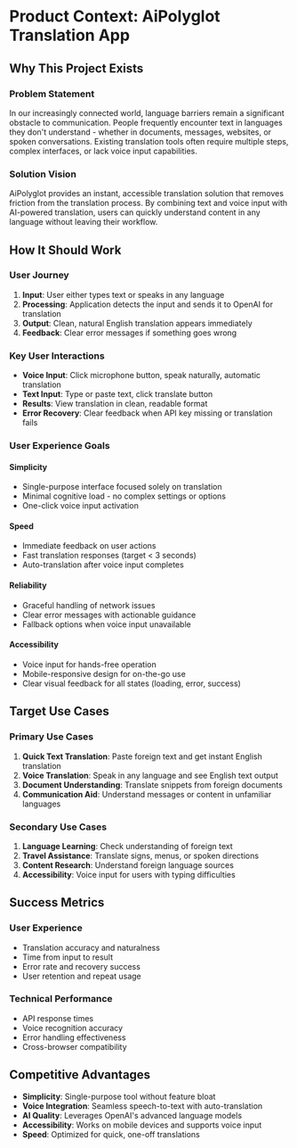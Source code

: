 # Product Context: AiPolyglot Translation App

## Why This Project Exists

### Problem Statement
In our increasingly connected world, language barriers remain a significant obstacle to communication. People frequently encounter text in languages they don't understand - whether in documents, messages, websites, or spoken conversations. Existing translation tools often require multiple steps, complex interfaces, or lack voice input capabilities.

### Solution Vision
AiPolyglot provides an instant, accessible translation solution that removes friction from the translation process. By combining text and voice input with AI-powered translation, users can quickly understand content in any language without leaving their workflow.

## How It Should Work

### User Journey
1. **Input**: User either types text or speaks in any language
2. **Processing**: Application detects the input and sends it to OpenAI for translation
3. **Output**: Clean, natural English translation appears immediately
4. **Feedback**: Clear error messages if something goes wrong

### Key User Interactions
- **Voice Input**: Click microphone button, speak naturally, automatic translation
- **Text Input**: Type or paste text, click translate button
- **Results**: View translation in clean, readable format
- **Error Recovery**: Clear feedback when API key missing or translation fails

### User Experience Goals

#### Simplicity
- Single-purpose interface focused solely on translation
- Minimal cognitive load - no complex settings or options
- One-click voice input activation

#### Speed
- Immediate feedback on user actions
- Fast translation responses (target < 3 seconds)
- Auto-translation after voice input completes

#### Reliability
- Graceful handling of network issues
- Clear error messages with actionable guidance
- Fallback options when voice input unavailable

#### Accessibility
- Voice input for hands-free operation
- Mobile-responsive design for on-the-go use
- Clear visual feedback for all states (loading, error, success)

## Target Use Cases

### Primary Use Cases
1. **Quick Text Translation**: Paste foreign text and get instant English translation
2. **Voice Translation**: Speak in any language and see English text output
3. **Document Understanding**: Translate snippets from foreign documents
4. **Communication Aid**: Understand messages or content in unfamiliar languages

### Secondary Use Cases
1. **Language Learning**: Check understanding of foreign text
2. **Travel Assistance**: Translate signs, menus, or spoken directions
3. **Content Research**: Understand foreign language sources
4. **Accessibility**: Voice input for users with typing difficulties

## Success Metrics

### User Experience
- Translation accuracy and naturalness
- Time from input to result
- Error rate and recovery success
- User retention and repeat usage

### Technical Performance
- API response times
- Voice recognition accuracy
- Error handling effectiveness
- Cross-browser compatibility

## Competitive Advantages
- **Simplicity**: Single-purpose tool without feature bloat
- **Voice Integration**: Seamless speech-to-text with auto-translation
- **AI Quality**: Leverages OpenAI's advanced language models
- **Accessibility**: Works on mobile devices and supports voice input
- **Speed**: Optimized for quick, one-off translations
